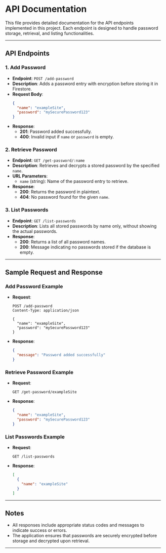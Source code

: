# API Documentation

This file provides detailed documentation for the API endpoints implemented in this project. Each endpoint is designed to handle password storage, retrieval, and listing functionalities.

---

## API Endpoints

### 1. Add Password

- **Endpoint**: `POST /add-password`
- **Description**: Adds a password entry with encryption before storing it in Firestore.
- **Request Body**:
  ```json
  {
    "name": "exampleSite",
    "password": "mySecurePassword123"
  }
  ```
- **Response**:
  - **201**: Password added successfully.
  - **400**: Invalid input if `name` or `password` is empty.

### 2. Retrieve Password

- **Endpoint**: `GET /get-password/:name`
- **Description**: Retrieves and decrypts a stored password by the specified `name`.
- **URL Parameters**:
  - `name` (string): Name of the password entry to retrieve.
- **Response**:
  - **200**: Returns the password in plaintext.
  - **404**: No password found for the given `name`.

### 3. List Passwords

- **Endpoint**: `GET /list-passwords`
- **Description**: Lists all stored passwords by name only, without showing the actual passwords.
- **Response**:
  - **200**: Returns a list of all password names.
  - **200**: Message indicating no passwords stored if the database is empty.

---

## Sample Request and Response

### Add Password Example

- **Request**:
  ```http
  POST /add-password
  Content-Type: application/json

  {
    "name": "exampleSite",
    "password": "mySecurePassword123"
  }
  ```

- **Response**:
  ```json
  {
    "message": "Password added successfully"
  }
  ```

### Retrieve Password Example

- **Request**:
  ```http
  GET /get-password/exampleSite
  ```

- **Response**:
  ```json
  {
    "name": "exampleSite",
    "password": "mySecurePassword123"
  }
  ```

### List Passwords Example

- **Request**:
  ```http
  GET /list-passwords
  ```

- **Response**:
  ```json
  [
    {
      "name": "exampleSite"
    }
  ]
  ```

---

## Notes

- All responses include appropriate status codes and messages to indicate success or errors.
- The application ensures that passwords are securely encrypted before storage and decrypted upon retrieval.

---